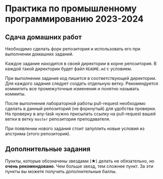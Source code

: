 # Практика по промышленному программированию 2023-2024

## Сдача домашних работ
Необходимо сделать форк репозитория и использовать его при выполнении домашних заданий.

Каждое задание находится в своей директории в корне репозитория. 
В каждой такой директории будет файл `README.md` с условием.

При выполнении задания код пишется в соответствующей директории. Для каждого задания следует создать отдельную ветку. Рекомендуется коммитить все промежуточные изменения и понятно называть коммиты.

После выполнения лабораторной работы pull-request необходимо сделать в данный репозиторий (не форкнутый) для удобства проверки.
На проверку в any-task нужно присылать ссылку на pull-request вашей ветки в ветку `master` репозитория преподавателя.

При появлении нового задания стоит запуллить новые условия из апстрима (этого репозитория).

## Дополнительные задания
Пункты, которые обозначены звездами (★) делать не обязательно, но **очень рекомендовано**. Чем больше звезд, тем сложнее пункт. За эти пункты вы можете получить дополнительные баллы.
